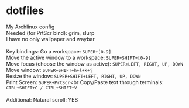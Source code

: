 # dotfiles
My Archlinux config <br>
Needed (for PrtScr bind): grim, slurp <br>
I have no only wallpaper and waybar
<br><br>
Key bindings:
  Go a workspace: `SUPER+[0-9]`<br>
  Move the active window to a workspace: `SUPER+SHIFT+[0-9]`<br>
  Move focus (choose the window as active): `SUPER+LEFT, RIGHT, UP, DOWN`<br>
  Move window: `SUPER+SHIFT+h+l+k+j`<br>
  Resize the window: `SUPER+SHIFT+LEFT, RIGHT, UP, DOWN`<br>
  Print Screen: `SUPER+PrtScr`<br
  Copy/Paste text through terminals: `CTRL+SHIFT+C / CTRL+SHIFT+V`
<br><br>
Additional:
  Natural scroll: YES
